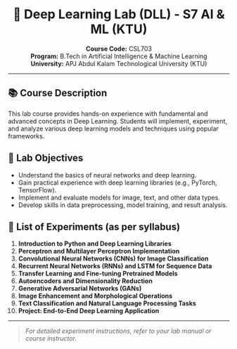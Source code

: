 <div align="center">

# 🧠 Deep Learning Lab (DLL) - S7 AI & ML (KTU)

**Course Code:** CSL703  
**Program:** B.Tech in Artificial Intelligence & Machine Learning  
**University:** APJ Abdul Kalam Technological University (KTU)

---

</div>

## 📚 Course Description
This lab course provides hands-on experience with fundamental and advanced concepts in Deep Learning. Students will implement, experiment, and analyze various deep learning models and techniques using popular frameworks.

## 🎯 Lab Objectives
- Understand the basics of neural networks and deep learning.
- Gain practical experience with deep learning libraries (e.g., PyTorch, TensorFlow).
- Implement and evaluate models for image, text, and other data types.
- Develop skills in data preprocessing, model training, and result analysis.

## 🧪 List of Experiments (as per syllabus)

1. **Introduction to Python and Deep Learning Libraries**
2. **Perceptron and Multilayer Perceptron Implementation**
3. **Convolutional Neural Networks (CNNs) for Image Classification**
4. **Recurrent Neural Networks (RNNs) and LSTM for Sequence Data**
5. **Transfer Learning and Fine-tuning Pretrained Models**
6. **Autoencoders and Dimensionality Reduction**
7. **Generative Adversarial Networks (GANs)**
8. **Image Enhancement and Morphological Operations**
9. **Text Classification and Natural Language Processing Tasks**
10. **Project: End-to-End Deep Learning Application**

---

> _For detailed experiment instructions, refer to your lab manual or course instructor._
